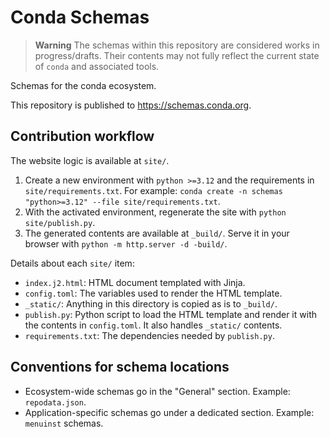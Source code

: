 # Conda Schemas

> **Warning**
> The schemas within this repository are considered works in
> progress/drafts.  Their contents may not fully reflect the current state of
> `conda` and associated tools.

Schemas for the conda ecosystem.

This repository is published to https://schemas.conda.org.

## Contribution workflow

The website logic is available at `site/`.

1. Create a new environment with `python >=3.12` and the requirements in `site/requirements.txt`. For example: `conda create -n schemas "python>=3.12" --file site/requirements.txt`.
2. With the activated environment, regenerate the site with `python site/publish.py`.
3. The generated contents are available at `_build/`. Serve it in your browser with `python -m http.server -d -build/`.

Details about each `site/` item:

- `index.j2.html`: HTML document templated with Jinja.
- `config.toml`: The variables used to render the HTML template.
- `_static/`: Anything in this directory is copied as is to `_build/`.
- `publish.py`: Python script to load the HTML template and render it with the contents in `config.toml`. It also handles `_static/` contents.
- `requirements.txt`: The dependencies needed by `publish.py`.

## Conventions for schema locations

- Ecosystem-wide schemas go in the "General" section. Example: `repodata.json`.
- Application-specific schemas go under a dedicated section. Example: `menuinst` schemas.
